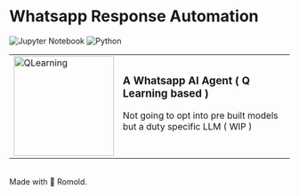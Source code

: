 # Whatsapp Response Automation
  ![Jupyter Notebook](https://img.shields.io/badge/Kaggle-blue)
  ![Python](https://img.shields.io/badge/Python-yellow)
            
<table>
  <tr>
    <td>
      <img src="https://github.com/user-attachments/assets/b22ad770-fff9-41bf-bdc3-028088ce07a6" width = "180" alt="QLearning">
    </td>
    <td>
      <h3>A Whatsapp AI Agent ( Q Learning based )</h3>
      <p>Not going to opt into pre built models but a duty specific LLM ( WIP )</p>
      <br/>
    </td>
  </tr>
</table>
<br/>
Made with 🧡 Romold.
